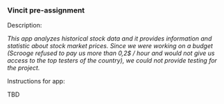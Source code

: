 ### Vincit pre-assignment


Description:

_This app analyzes historical stock data and it provides information and statistic about stock market prices. Since we were working on a budget (Scrooge refused to pay us more than 0,2$ / hour and would not give us access to the top testers of the country), we could not provide testing for the project._

Instructions for app:

TBD
